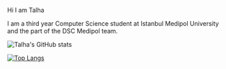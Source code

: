 Hi I am Talha

I am a third year Computer Science student at Istanbul Medipol University and the part of the DSC Medipol team.

![Talha's GitHub stats](https://github-readme-stats.vercel.app/api?username=Talhaasan&show_icons=true&theme=radical)

[![Top Langs](https://github-readme-stats.vercel.app/api/top-langs/?username=Talhaasan&layout=compact)](https://github.com/Talhaasan/github-readme-stats)
